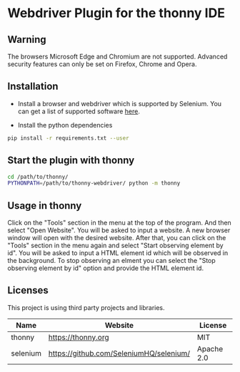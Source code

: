 # Webdriver Plugin for the thonny IDE

## Warning

The browsers Microsoft Edge and Chromium are not supported. Advanced security features can only be set on Firefox, Chrome and Opera.

## Installation

- Install a browser and webdriver which is supported by Selenium. You can get a list of supported software [here](https://www.selenium.dev/documentation/en/getting_started_with_webdriver/browsers/).

- Install the python dependencies

```bash
pip install -r requirements.txt --user
```

## Start the plugin with thonny

```bash
cd /path/to/thonny/
PYTHONPATH=/path/to/thonny-webdriver/ python -m thonny
```

## Usage in thonny

Click on the "Tools" section in the menu at the top of the program. And then select "Open Website". You will be asked to input a website. A new browser window will open with the desired website. After that, you can click on the "Tools" section in the menu again and select "Start observing element by id". You will be asked to input a HTML element id which will be observed in the background. To stop observing an elment you can select the "Stop observing element by id" option and provide the HTML element id.

## Licenses

This project is using third party projects and libraries.

| Name     | Website                                 | License    |
| -------- | --------------------------------------- | ---------- |
| thonny   | https://thonny.org                      | MIT        |
| selenium | https://github.com/SeleniumHQ/selenium/ | Apache 2.0 |
